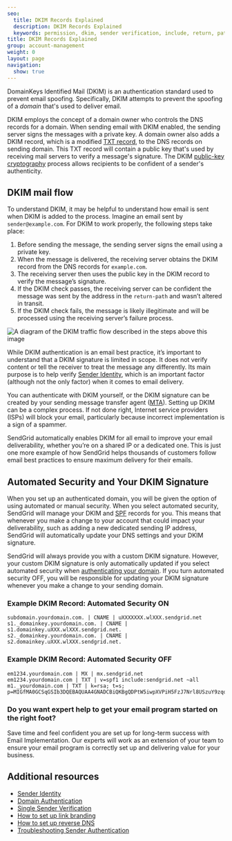 ```yaml
---
seo:
  title: DKIM Records Explained
  description: DKIM Records Explained
  keywords: permission, dkim, sender verification, include, return, path, sender, permitted, forgery, spoofing, spoof, fail, failed, validation, validate
title: DKIM Records Explained
group: account-management
weight: 0
layout: page
navigation:
  show: true
---
```


DomainKeys Identified Mail (DKIM) is an authentication standard used to prevent email spoofing. Specifically, DKIM attempts to prevent the spoofing of a _domain_ that's used to deliver email.

DKIM employs the concept of a domain owner who controls the DNS records for a domain. When sending email with DKIM enabled, the sending server signs the messages with a private key. A domain owner also adds a DKIM record, which is a modified [TXT record](https://en.wikipedia.org/wiki/TXT_record), to the DNS records on sending domain. This TXT record will contain a public key that's used by receiving mail servers to verify a message's signature. The DKIM [public-key cryptography](https://www.twilio.com/blog/what-is-public-key-cryptography) process allows recipients to be confident of a sender's authenticity.

## DKIM mail flow

To understand DKIM, it may be helpful to understand how email is sent when DKIM is added to the process. Imagine an email sent by `sender@example.com`. For DKIM to work properly, the following steps take place:

1. Before sending the message, the sending server signs the email using a private key.
2. When the message is delivered, the receiving server obtains the DKIM record from the DNS records for `example.com`.
3. The receiving server then uses the public key in the DKIM record to verify the message’s signature.
4. If the DKIM check passes, the receiving server can be confident the message was sent by the address in the `return-path` and wasn’t altered in transit.
5. If the DKIM check fails, the message is likely illegitimate and will be processed using the receiving server’s failure process.

![A diagram of the DKIM traffic flow described in the steps above this image]({{root_url}}/img/dkim_mail_flow.jpeg 'DKIM mail flow diagram')

While DKIM authentication is an email best practice, it’s important to understand that a DKIM signature is limited in scope. It does not verify content or tell the receiver to treat the message any differently. Its main purpose is to help verify [Sender Identity]({{root_url}}/for-developers/sending-email/sender-identity/), which is an important factor (although not the only factor) when it comes to email delivery.

You can authenticate with DKIM yourself, or the DKIM signature can be created by your sending message transfer agent ([MTA]({{root_url}}/glossary/mta/)). Setting up DKIM can be a complex process. If not done right, Internet service providers (ISPs) will block your email, particularly because incorrect implementation is a sign of a spammer.

SendGrid automatically enables DKIM for all email to improve your email deliverability, whether you’re on a shared IP or a dedicated one. This is just one more example of how SendGrid helps thousands of customers follow email best practices to ensure maximum delivery for their emails.

## Automated Security and Your DKIM Signature

When you set up an authenticated domain, you will be given the option of using automated or manual security. When you select automated security, SendGrid will manage your DKIM and [SPF]({{root_url}}/ui/account-and-settings/spf-records/) records for you. This means that whenever you make a change to your account that could impact your deliverability, such as adding a new dedicated sending IP address, SendGrid will automatically update your DNS settings and your DKIM signature.

<call-out>

SendGrid will always provide you with a custom DKIM signature. However, your custom DKIM signature is only automatically updated if you select automated security when [authenticating your domain]({{root_url}}/ui/account-and-settings/how-to-set-up-domain-authentication/). If you turn automated security OFF, you will be responsible for updating your DKIM signature whenever you make a change to your sending domain.

</call-out>

### Example DKIM Record: Automated Security ON

```text
subdomain.yourdomain.com. | CNAME | uXXXXXXX.wlXXX.sendgrid.net
s1._domainkey.yourdomain.com. | CNAME | s1.domainkey.uXXX.wlXXX.sendgrid.net.
s2._domainkey.yourdomain.com. | CNAME | s2.domainkey.uXXX.wlXXX.sendgrid.net.
```

### Example DKIM Record: Automated Security OFF

```text
em1234.yourdomain.com | MX | mx.sendgrid.net
em1234.yourdomain.com | TXT | v=spf1 include:sendgrid.net ~all
m1._yourdomain.com | TXT | k=rsa; t=s; p=MIGfMA0GCSqGSIb3DQEBAQUAA4GNADCBiQKBgQDPtW5iwpXVPiH5FzJ7Nrl8USzuY9zqqzjE0D1r04xDN6qwziDnmgcFNNfMewVKN2D1O+2J9N14hRprzByFwfQW76yojh54Xu3uSbQ3JP0A7k8o8GutRF8zbFUA8n0ZH2y0cIEjMliXY4W4LwPA7m4q0ObmvSjhd63O9d8z1XkUBwIDAQAB
```

<call-out-link linktext="IMPLEMENTATION SERVICES" img="/img/expert-insights-promo1.png" link="https://sendgrid.com/solutions/email-implementation/">

### Do you want expert help to get your email program started on the right foot?

Save time and feel confident you are set up for long-term success with Email Implementation. Our experts will work as an extension of your team to ensure your email program is correctly set up and delivering value for your business.

</call-out-link>

## Additional resources

- [Sender Identity](/for-developers/sending-email/sender-identity/)
- [Domain Authentication](/ui/account-and-settings/how-to-set-up-domain-authentication/)
- [Single Sender Verification](/ui/sending-email/sender-verification/)
- [How to set up link branding]({{root_url}}/ui/account-and-settings/how-to-set-up-link-branding/)
- [How to set up reverse DNS]({{root_url}}/ui/account-and-settings/how-to-set-up-reverse-dns/)
- [Troubleshooting Sender Authentication]({{root_url}}/ui/account-and-settings/troubleshooting-sender-authentication/)
